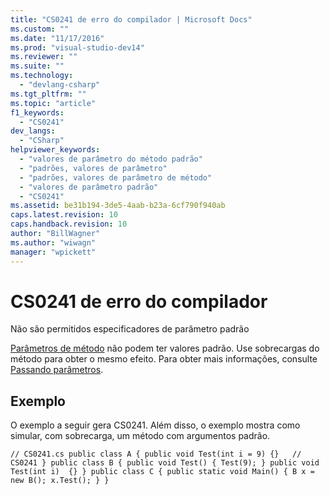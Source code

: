 ```yaml
---
title: "CS0241 de erro do compilador | Microsoft Docs"
ms.custom: ""
ms.date: "11/17/2016"
ms.prod: "visual-studio-dev14"
ms.reviewer: ""
ms.suite: ""
ms.technology: 
  - "devlang-csharp"
ms.tgt_pltfrm: ""
ms.topic: "article"
f1_keywords: 
  - "CS0241"
dev_langs: 
  - "CSharp"
helpviewer_keywords: 
  - "valores de parâmetro do método padrão"
  - "padrões, valores de parâmetro"
  - "padrões, valores de parâmetro de método"
  - "valores de parâmetro padrão"
  - "CS0241"
ms.assetid: be31b194-3de5-4aab-b23a-6cf790f940ab
caps.latest.revision: 10
caps.handback.revision: 10
author: "BillWagner"
ms.author: "wiwagn"
manager: "wpickett"
---
```

# CS0241 de erro do compilador
Não são permitidos especificadores de parâmetro padrão  
  
 [Parâmetros de método](../../csharp/language-reference/keywords/method-parameters.md) não podem ter valores padrão. Use sobrecargas do método para obter o mesmo efeito. Para obter mais informações, consulte [Passando parâmetros](../../csharp/programming-guide/classes-and-structs/passing-parameters.md).  
  
## Exemplo  
 O exemplo a seguir gera CS0241. Além disso, o exemplo mostra como simular, com sobrecarga, um método com argumentos padrão.  
  
```  
// CS0241.cs public class A { public void Test(int i = 9) {}   // CS0241 } public class B { public void Test() { Test(9); } public void Test(int i)  {} } public class C { public static void Main() { B x = new B(); x.Test(); } }  
```